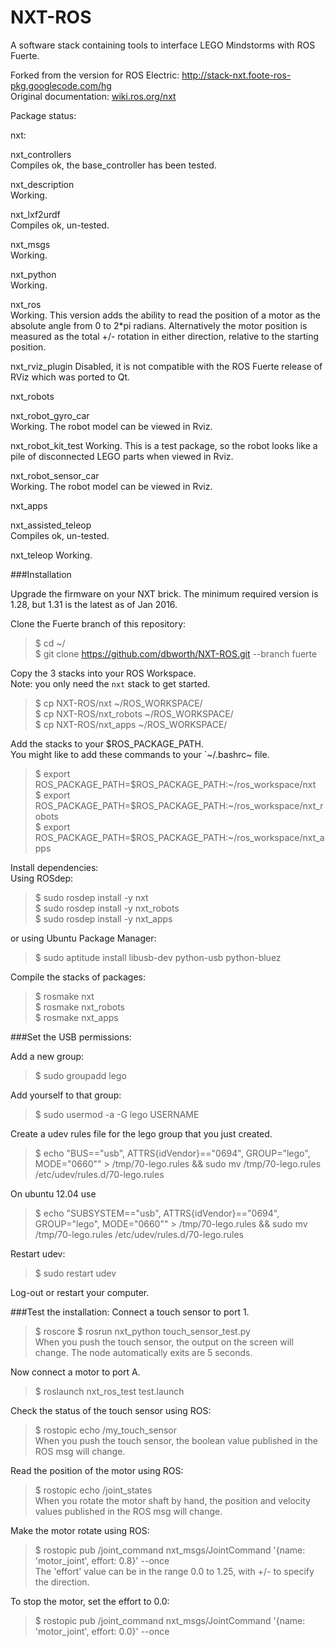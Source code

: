 NXT-ROS
=======

A software stack containing tools to interface LEGO Mindstorms with ROS Fuerte.

Forked from the version for ROS Electric: http://stack-nxt.foote-ros-pkg.googlecode.com/hg  
Original documentation: [wiki.ros.org/nxt](http://wiki.ros.org/nxt)  




Package status:

nxt:

nxt_controllers  
Compiles ok, the base_controller has been tested.

nxt_description  
Working.

nxt_lxf2urdf  
Compiles ok, un-tested.

nxt_msgs  
Working.

nxt_python  
Working.

nxt_ros  
Working.
This version adds the ability to read the position of a motor as the absolute angle from 0 to 2*pi radians. Alternatively the motor position is measured as the total +/- rotation in either direction, relative to the starting position.



nxt_rviz_plugin
Disabled, it is not compatible with the ROS Fuerte release of RViz which was ported to Qt.


nxt_robots  

nxt_robot_gyro_car  
Working. The robot model can be viewed in Rviz.  

nxt_robot_kit_test
Working. This is a test package, so the robot looks like a pile of disconnected LEGO parts when viewed in Rviz.  

nxt_robot_sensor_car  
Working. The robot model can be viewed in Rviz.  


nxt_apps

nxt_assisted_teleop  
Compiles ok, un-tested.

nxt_teleop
Working.  


###Installation

Upgrade the firmware on your NXT brick. The minimum required version is 1.28, but 1.31 is the latest as of Jan 2016.

Clone the Fuerte branch of this repository:  
> $ cd ~/  
> $ git clone https://github.com/dbworth/NXT-ROS.git --branch fuerte

Copy the 3 stacks into your ROS Workspace.  
Note: you only need the `nxt` stack to get started.
> $ cp NXT-ROS/nxt ~/ROS_WORKSPACE/  
> $ cp NXT-ROS/nxt_robots ~/ROS_WORKSPACE/  
> $ cp NXT-ROS/nxt_apps ~/ROS_WORKSPACE/  

Add the stacks to your $ROS_PACKAGE_PATH.  
You might like to add these commands to your `~/.bashrc~ file.  
> $ export ROS_PACKAGE_PATH=$ROS_PACKAGE_PATH:~/ros_workspace/nxt  
> $ export ROS_PACKAGE_PATH=$ROS_PACKAGE_PATH:~/ros_workspace/nxt_robots  
> $ export ROS_PACKAGE_PATH=$ROS_PACKAGE_PATH:~/ros_workspace/nxt_apps  

Install dependencies:  
Using ROSdep:  
> $ sudo rosdep install -y nxt  
> $ sudo rosdep install -y nxt_robots  
> $ sudo rosdep install -y nxt_apps  

or using Ubuntu Package Manager:    
> $ sudo aptitude install libusb-dev python-usb python-bluez  

Compile the stacks of packages:  
> $ rosmake nxt  
> $ rosmake nxt_robots  
> $ rosmake nxt_apps  

###Set the USB permissions:

Add a new group:
> $ sudo groupadd lego

Add yourself to that group:
> $ sudo usermod -a -G lego USERNAME

Create a udev rules file for the lego group that you just created.
> $ echo "BUS==\"usb\", ATTRS{idVendor}==\"0694\", GROUP=\"lego\", MODE=\"0660\"" > /tmp/70-lego.rules && sudo mv /tmp/70-lego.rules /etc/udev/rules.d/70-lego.rules

On ubuntu 12.04 use
> $ echo "SUBSYSTEM==\"usb\", ATTRS{idVendor}==\"0694\", GROUP=\"lego\", MODE=\"0660\"" > /tmp/70-lego.rules && sudo mv /tmp/70-lego.rules /etc/udev/rules.d/70-lego.rules

Restart udev:
> $ sudo restart udev

Log-out or restart your computer.


###Test the installation:
Connect a touch sensor to port 1.
> $ roscore
> $ rosrun nxt_python touch_sensor_test.py  
When you push the touch sensor, the output on the screen will change. 
The node automatically exits are 5 seconds. 

Now connect a motor to port A.
> $ roslaunch nxt_ros_test test.launch

Check the status of the touch sensor using ROS:
> $ rostopic echo /my_touch_sensor  
When you push the touch sensor, the boolean value published in the ROS msg will change. 

Read the position of the motor using ROS:
>  $ rostopic echo /joint_states  
When you rotate the motor shaft by hand, the position and velocity values published in the ROS msg will change.

Make the motor rotate using ROS:  
> $ rostopic pub /joint_command nxt_msgs/JointCommand '{name: 'motor_joint', effort: 0.8}' --once  
The 'effort' value can be in the range 0.0 to 1.25, with +/- to specify the direction.

To stop the motor, set the effort to 0.0:  
> $ rostopic pub /joint_command nxt_msgs/JointCommand '{name: 'motor_joint', effort: 0.0}' --once  
